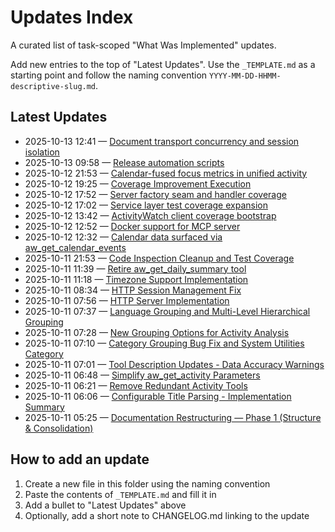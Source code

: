 # Updates Index

A curated list of task-scoped "What Was Implemented" updates.

Add new entries to the top of "Latest Updates". Use the `_TEMPLATE.md` as a starting point and follow the naming convention `YYYY-MM-DD-HHMM-descriptive-slug.md`.

## Latest Updates

- 2025-10-13 12:41 — [Document transport concurrency and session isolation](./2025-10-13-1241-transport-concurrency.md)
- 2025-10-13 09:58 — [Release automation scripts](./2025-10-13-0958-release-automation.md)
- 2025-10-12 21:53 — [Calendar-fused focus metrics in unified activity](./2025-10-12-2153-calendar-focus-union.md)
- 2025-10-12 19:25 — [Coverage Improvement Execution](./2025-10-12-1925-coverage-improvement-execution.md)
- 2025-10-12 17:52 — [Server factory seam and handler coverage](./2025-10-12-1752-server-factory-tests.md)
- 2025-10-12 17:02 — [Service layer test coverage expansion](./2025-10-12-1702-service-tests-phase-1.md)
- 2025-10-12 13:42 — [ActivityWatch client coverage bootstrap](./2025-10-12-1342-client-tests-phase-1.md)
- 2025-10-12 12:52 — [Docker support for MCP server](./2025-10-12-1252-docker-support.md)
- 2025-10-12 12:32 — [Calendar data surfaced via aw_get_calendar_events](./2025-10-12-1232-calendar-integration.md)
- 2025-10-11 21:53 — [Code Inspection Cleanup and Test Coverage](./2025-10-11-2153-codeinspection-cleanup.md)
- 2025-10-11 11:39 — [Retire aw_get_daily_summary tool](./2025-10-11-1139-remove-daily-summary-tool.md)
- 2025-10-11 11:18 — [Timezone Support Implementation](./2025-10-11-1118-timezone-support.md)
- 2025-10-11 08:34 — [HTTP Session Management Fix](./2025-10-11-0834-http-session-management-fix.md)
- 2025-10-11 07:56 — [HTTP Server Implementation](./2025-10-11-0756-http-server-implementation.md)
- 2025-10-11 07:37 — [Language Grouping and Multi-Level Hierarchical Grouping](./2025-10-11-0737-language-and-multilevel-grouping.md)
- 2025-10-11 07:28 — [New Grouping Options for Activity Analysis](./2025-10-11-0728-new-grouping-options.md)
- 2025-10-11 07:10 — [Category Grouping Bug Fix and System Utilities Category](./2025-10-11-0710-category-grouping-fix.md)
- 2025-10-11 07:01 — [Tool Description Updates - Data Accuracy Warnings](./2025-10-11-0701-tool-description-accuracy-warnings.md)
- 2025-10-11 06:48 — [Simplify aw_get_activity Parameters](./2025-10-11-0648-simplify-activity-params.md)
- 2025-10-11 06:21 — [Remove Redundant Activity Tools](./2025-10-11-0621-remove-redundant-tools.md)
- 2025-10-11 06:06 — [Configurable Title Parsing - Implementation Summary](./2025-10-11-0606-configurable-title-parsing.md)
- 2025-10-11 05:25 — [Documentation Restructuring — Phase 1 (Structure & Consolidation)](./2025-10-11-0525-docs-restructure-phase-1.md)

## How to add an update

1. Create a new file in this folder using the naming convention
2. Paste the contents of `_TEMPLATE.md` and fill it in
3. Add a bullet to "Latest Updates" above
4. Optionally, add a short note to CHANGELOG.md linking to the update
